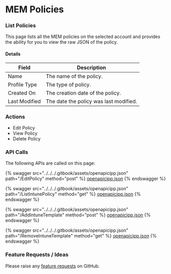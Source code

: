 # MEM Policies

### List Policies

This page lists all the MEM policies on the selected account and provides the ability for you to view the raw JSON of the policy.

#### Details <a href="#listmempolicies-details" id="listmempolicies-details"></a>

| Field         | Description                            |
| ------------- | -------------------------------------- |
| Name          | The name of the policy.                |
| Profile Type  | The type of policy.                    |
| Created On    | The creation date of the policy.       |
| Last Modified | The date the policy was last modified. |

### Actions

* Edit Policy
* View Policy
* Delete Policy

### API Calls

The following APIs are called on this page:

{% swagger src="../../../.gitbook/assets/openapicipp.json" path="/EditPolicy" method="post" %}
[openapicipp.json](../../../.gitbook/assets/openapicipp.json)
{% endswagger %}

{% swagger src="../../../.gitbook/assets/openapicipp.json" path="/ListIntunePolicy" method="get" %}
[openapicipp.json](../../../.gitbook/assets/openapicipp.json)
{% endswagger %}

{% swagger src="../../../.gitbook/assets/openapicipp.json" path="/AddIntuneTemplate" method="post" %}
[openapicipp.json](../../../.gitbook/assets/openapicipp.json)
{% endswagger %}

{% swagger src="../../../.gitbook/assets/openapicipp.json" path="/RemoveIntuneTemplate" method="get" %}
[openapicipp.json](../../../.gitbook/assets/openapicipp.json)
{% endswagger %}

### Feature Requests / Ideas

Please raise any [feature requests](https://github.com/KelvinTegelaar/CIPP/issues/new?assignees=&labels=enhancement%2Cno-priority&projects=&template=feature.yml&title=%5BFeature+Request%5D%3A+) on GitHub.

